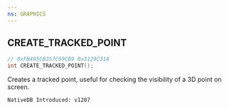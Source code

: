 ```yaml
---
ns: GRAPHICS
---
```

## CREATE_TRACKED_POINT

```c
// 0xFB405CB357C69CB9 0x3129C31A
int CREATE_TRACKED_POINT();
```

Creates a tracked point, useful for checking the visibility of a 3D point on screen.

```
NativeDB Introduced: v1207
```

